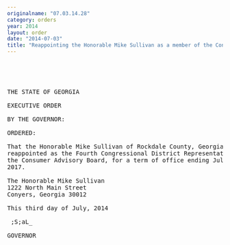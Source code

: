 ```yaml
---
originalname: "07.03.14.28"
category: orders
year: 2014
layout: order
date: "2014-07-03"
title: "Reappointing the Honorable Mike Sullivan as a member of the Consumer Advisory Board"
---
```

<pre>
   

  

THE STATE OF GEORGIA

EXECUTIVE ORDER

BY THE GOVERNOR:

ORDERED:

That the Honorable Mike Sullivan of Rockdale County, Georgia, is
reappointed as the Fourth Congressional District Representative to
the Consumer Advisory Board, for a term of office ending July 1,
2017.

The Honorable Mike Sullivan
1222 North Main Street
Conyers, Georgia 30012

This third day of July, 2014

 ;S;aL_

GOVERNOR

</pre>
